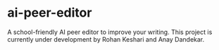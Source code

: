 # ai-peer-editor
A school-friendly AI peer editor to improve your writing.
This project is currently under development by Rohan Keshari and Anay Dandekar.
